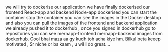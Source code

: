 we will try to dockerise our application
we have finally dockerised our frontend React-app and backend Node-app dockerised you can start the container stop the container you can see the images in the Docker desktop and also you can  pull the images of the frontend and backend application we already pushed it to dockerhub , once you signed in dockerhub go to repositories you can see mernapp-frontend mernapp-backend images from dockerhub.
Cool bhai maza aa gy kuch toh acha kiye hm. Bilkul beta keeep motivated , Sr niche or bs kaam , u willl do great....
